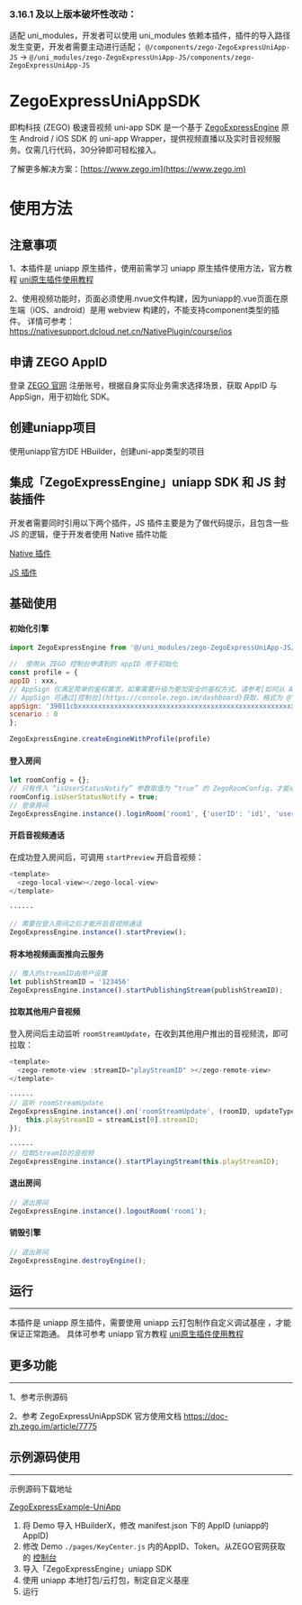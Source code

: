 ### 3.16.1 及以上版本破坏性改动：
适配 uni_modules，开发者可以使用 uni_modules 依赖本插件，插件的导入路径发生变更，开发者需要主动进行适配；
`@/components/zego-ZegoExpressUniApp-JS` -> `@/uni_modules/zego-ZegoExpressUniApp-JS/components/zego-ZegoExpressUniApp-JS`

# ZegoExpressUniAppSDK

即构科技 (ZEGO) 极速音视频 uni-app SDK 是一个基于 [ZegoExpressEngine](https://doc-zh.zego.im/zh/693.html) 原生 Android / iOS SDK 的 uni-app Wrapper，提供视频直播以及实时音视频服务。仅需几行代码，30分钟即可轻松接入。

了解更多解决方案：[https://www.zego.im](https://www.zego.im)
# 使用方法

## 注意事项

1、本插件是 uniapp 原生插件，使用前需学习 uniapp 原生插件使用方法，官方教程 [uni原生插件使用教程](https://nativesupport.dcloud.net.cn/NativePlugin/use/use)

2、使用视频功能时，页面必须使用.nvue文件构建，因为uniapp的.vue页面在原生端（iOS、android）是用 webview 构建的，不能支持component类型的插件。
详情可参考：https://nativesupport.dcloud.net.cn/NativePlugin/course/ios

## 申请 ZEGO AppID

登录 [ZEGO 官网](https://www.zego.im) 注册账号，根据自身实际业务需求选择场景，获取 AppID 与 AppSign，用于初始化 SDK。

## 创建uniapp项目

使用uniapp官方IDE HBuilder，创建uni-app类型的项目

## 集成「ZegoExpressEngine」uniapp SDK 和 JS 封装插件

开发者需要同时引用以下两个插件，JS 插件主要是为了做代码提示，且包含一些 JS 的逻辑，便于开发者使用 Native 插件功能

[Native 插件](https://ext.dcloud.net.cn/plugin?id=3617)

[JS 插件](https://ext.dcloud.net.cn/plugin?id=7748)


 ## 基础使用

#### 初始化引擎

```javascript
import ZegoExpressEngine from '@/uni_modules/zego-ZegoExpressUniApp-JS/components/zego-ZegoExpressUniApp-JS/lib/ZegoExpressEngine';

//  使用从 ZEGO 控制台申请到的 appID 用于初始化
const profile = {
appID : xxx,
// AppSign 仅满足简单的鉴权需求，如果需要升级为更加安全的鉴权方式，请参考[如何从 AppSign 鉴权升级为 Token 鉴权](https://doc-zh.zego.im/faq/token_upgrade?product=ExpressVideo&platform=all)
// AppSign 可通过[控制台](https://console.zego.im/dashboard)获取，格式为 @"39011cbxxxxxxxxxxxxxxxxxxxxxxxxxxxxxxxxxxxxxxxxxxxxxxxxxxxxxxxxx"
appSign: '39011cbxxxxxxxxxxxxxxxxxxxxxxxxxxxxxxxxxxxxxxxxxxxxxxxxxxxxxxxxx',
scenario : 0
};

ZegoExpressEngine.createEngineWithProfile(profile)
```

#### 登入房间
```javascript
let roomConfig = {};
// 只有传入 “isUserStatusNotify” 参数取值为 “true” 的 ZegoRoomConfig，才能收到 onRoomUserUpdate 回调。
roomConfig.isUserStatusNotify = true;
// 登录房间
ZegoExpressEngine.instance().loginRoom('room1', {'userID': 'id1', 'userName': 'user1'}, roomConfig);
```

#### 开启音视频通话
在成功登入房间后，可调用 `startPreview` 开启音视频：
```javascript
<template>
  <zego-local-view></zego-local-view>
</template>
 
······

// 需要在登入房间之后才能开启音视频通话
ZegoExpressEngine.instance().startPreview();
```

#### 将本地视频画面推向云服务
```javascript
// 推入的streamID由用户设置
let publishStreamID = '123456'
ZegoExpressEngine.instance().startPublishingStream(publishStreamID);
```

#### 拉取其他用户音视频
登入房间后主动监听 `roomStreamUpdate`，在收到其他用户推出的音视频流，即可拉取：
```javascript
<template>
  <zego-remote-view :streamID="playStreamID" ></zego-remote-view>
</template>

······
// 监听 roomStreamUpdate
ZegoExpressEngine.instance().on('roomStreamUpdate', (roomID, updateType, streamList) => {
    this.playStreamID = streamList[0].streamID;
});

······
// 拉取StreamID的音视频
ZegoExpressEngine.instance().startPlayingStream(this.playStreamID); 
```

#### 退出房间
```javascript
// 退出房间
ZegoExpressEngine.instance().logoutRoom('room1');
```

#### 销毁引擎
```javascript
// 退出房间
ZegoExpressEngine.destroyEngine();
```

## 运行
---
本插件是 uniapp 原生插件，需要使用 uniapp 云打包制作自定义调试基座 ，才能保证正常跑通。
具体可参考 uniapp 官方教程 [uni原生插件使用教程](https://nativesupport.dcloud.net.cn/NativePlugin/use/use)


## 更多功能
---
1、参考示例源码

2、参考 ZegoExpressUniAppSDK 官方使用文档 https://doc-zh.zego.im/article/7775

## 示例源码使用
---
示例源码下载地址

[ZegoExpressExample-UniApp](http://storage.zego.im/express/example/uniapp/ZegoExpressExample-UniApp.zip)

1. 将 Demo 导入 HBuilderX，修改 manifest.json 下的 AppID (uniapp的AppID)
2. 修改 Demo `./pages/KeyCenter.js` 内的AppID、Token。从ZEGO官网获取的 [控制台](https://console.zego.im/dashboard)
3. 导入「ZegoExpressEngine」uniapp SDK
4. 使用 uniapp 本地打包/云打包，制定自定义基座
5. 运行